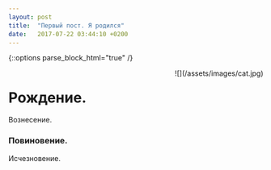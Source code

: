 ```yaml
---
layout: post
title:  "Первый пост. Я родился"
date:   2017-07-22 03:44:10 +0200
---
```


{::options parse_block_html="true" /}
<div style="display: inline-block">

# Рождение.

Вознесение.

### Повиновение.

Исчезновение.

</div>

<div style="float: right">
![](/assets/images/cat.jpg)
</div>
